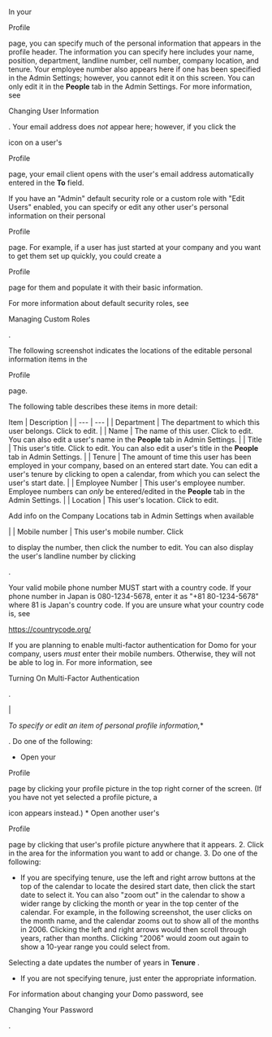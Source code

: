 

In your

Profile

page, you can specify much of the personal information that appears in the profile header. The information you can specify here includes your name, position, department, landline number, cell number, company location, and tenure. Your employee number also appears here if one has been specified in the Admin Settings; however, you cannot edit it on this screen. You can only edit it in the
 **People**
 tab in the Admin Settings. For more information, see

Changing User Information

. Your email address does
 *not*
 appear here; however, if you click the

icon on a user's

Profile

page, your email client opens with the user's email address automatically entered in the
 **To**
 field.


 If you have an "Admin" default security role or a custom role with "Edit Users" enabled, you can specify or edit any other user's personal information on their personal

Profile

page. For example, if a user has just started at your company and you want to get them set up quickly, you could create a

Profile

page for them and populate it with their basic information.

For more information about default security roles, see

Managing Custom Roles

.

The following screenshot indicates the locations of the editable personal information items in the

Profile

page.

The following table describes these items in more detail:


 Item
  |
 Description
  |
| --- | --- |
|
 Department
  |
 The department to which this user belongs. Click to edit.
  |
|
 Name
  |
 The name of this user. Click to edit. You can also edit a user's name in the
 **People**
 tab in Admin Settings.
  |
|
 Title
  |
 This user's title. Click to edit. You can also edit a user's title in the
 **People**
 tab in Admin Settings.
  |
|
 Tenure
  |
 The amount of time this user has been employed in your company, based on an entered start date. You can edit a user's tenure by clicking to open a calendar, from which you can select the user's start date.
  |
|
 Employee Number
  |
 This user's employee number. Employee numbers can
 *only*
 be entered/edited in the
 **People**
 tab in the Admin Settings.
  |
|
 Location
  |
 This user's location. Click to edit.


 Add info on the Company Locations tab in Admin Settings when available


 |
|
 Mobile number
  |
 This user's mobile number. Click

to display the number, then click the number to edit. You can also display the user's landline number by clicking

.


 Your valid mobile phone number MUST start with a country code. If your phone number in Japan is 080-1234-5678, enter it as "+81 80-1234-5678" where 81 is Japan's country code. If you are unsure what your country code is, see

https://countrycode.org/

If you are planning to enable multi-factor authentication for Domo for your company, users
 *must*
 enter their mobile numbers. Otherwise, they will not be able to log in. For more information, see

Turning On Multi-Factor Authentication

.


 |

*To specify or edit an item of personal profile information,**

. Do one of the following:

* Open your

 Profile

 page by clicking your profile picture in the top right corner of the screen. (If you have not yet selected a profile picture, a

 icon appears instead.)
	* Open another user's

 Profile

 page by clicking that user's profile picture anywhere that it appears.
2. Click in the area for the information you want to add or change.
3. Do one of the following:

* If you are specifying tenure, use the left and right arrow buttons at the top of the calendar to locate the desired start date, then click the start date to select it. You can also "zoom out" in the calendar to show a wider range by clicking the month or year in the top center of the calendar. For example, in the following screenshot, the user clicks on the month name, and the calendar zooms out to show all of the months in 2006. Clicking the left and right arrows would then scroll through years, rather than months. Clicking "2006" would zoom out again to show a 10-year range you could select from.

 Selecting a date updates the number of years in
 **Tenure**
 .
* If you are not specifying tenure, just enter the appropriate information.

For information about changing your Domo password, see

Changing Your Password

.

